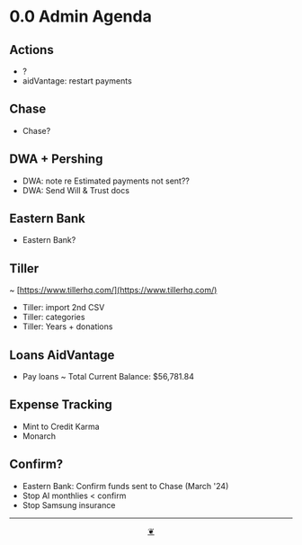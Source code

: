# 0.0 Admin Agenda

## Actions

* ?
* aidVantage: restart payments

## Chase

* Chase?

## DWA + Pershing

* DWA: note re Estimated payments not sent??
* DWA: Send Will & Trust docs

## Eastern Bank

* Eastern Bank?

## Tiller

~ [https://www.tillerhq.com/](https://www.tillerhq.com/)

* Tiller: import 2nd CSV  
* Tiller: categories 
* Tiller: Years + donations

## Loans AidVantage

* Pay loans ~ Total Current Balance: $56,781.84

## Expense Tracking

* Mint to Credit Karma
* Monarch

## Confirm?

* Eastern Bank: Confirm funds sent to Chase (March '24)
* Stop AI monthlies < confirm
* Stop Samsung insurance

***

<center title="Hello! Click me to go up to the top"><a class="aDingbat" href="javascript:window.scrollTo(0,0);">❦</a></center>